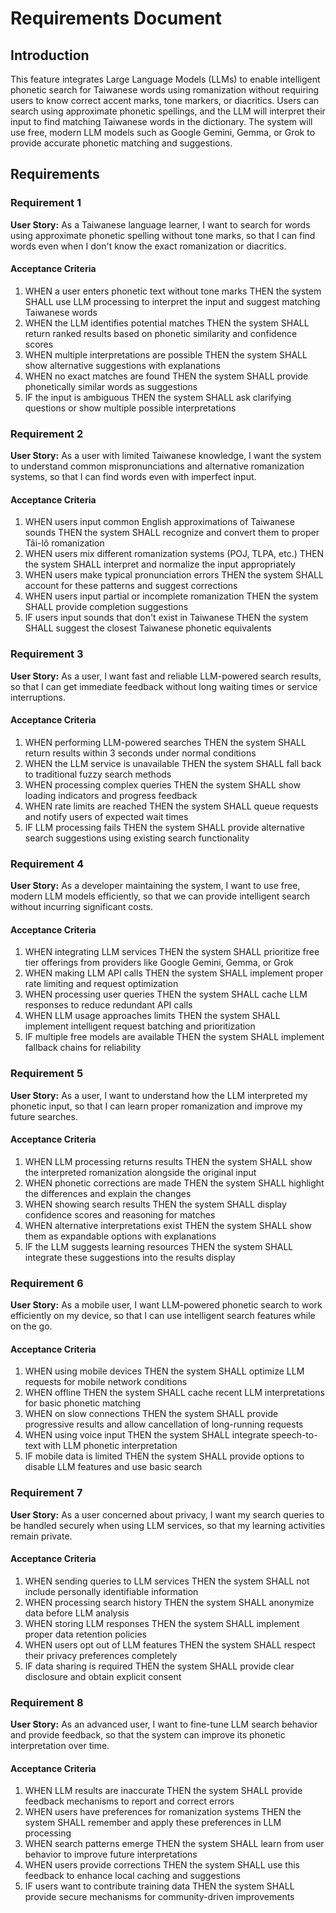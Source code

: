 # Requirements Document

## Introduction

This feature integrates Large Language Models (LLMs) to enable intelligent phonetic search for Taiwanese words using romanization without requiring users to know correct accent marks, tone markers, or diacritics. Users can search using approximate phonetic spellings, and the LLM will interpret their input to find matching Taiwanese words in the dictionary. The system will use free, modern LLM models such as Google Gemini, Gemma, or Grok to provide accurate phonetic matching and suggestions.

## Requirements

### Requirement 1

**User Story:** As a Taiwanese language learner, I want to search for words using approximate phonetic spelling without tone marks, so that I can find words even when I don't know the exact romanization or diacritics.

#### Acceptance Criteria

1. WHEN a user enters phonetic text without tone marks THEN the system SHALL use LLM processing to interpret the input and suggest matching Taiwanese words
2. WHEN the LLM identifies potential matches THEN the system SHALL return ranked results based on phonetic similarity and confidence scores
3. WHEN multiple interpretations are possible THEN the system SHALL show alternative suggestions with explanations
4. WHEN no exact matches are found THEN the system SHALL provide phonetically similar words as suggestions
5. IF the input is ambiguous THEN the system SHALL ask clarifying questions or show multiple possible interpretations

### Requirement 2

**User Story:** As a user with limited Taiwanese knowledge, I want the system to understand common mispronunciations and alternative romanization systems, so that I can find words even with imperfect input.

#### Acceptance Criteria

1. WHEN users input common English approximations of Taiwanese sounds THEN the system SHALL recognize and convert them to proper Tâi-lô romanization
2. WHEN users mix different romanization systems (POJ, TLPA, etc.) THEN the system SHALL interpret and normalize the input appropriately
3. WHEN users make typical pronunciation errors THEN the system SHALL account for these patterns and suggest corrections
4. WHEN users input partial or incomplete romanization THEN the system SHALL provide completion suggestions
5. IF users input sounds that don't exist in Taiwanese THEN the system SHALL suggest the closest Taiwanese phonetic equivalents

### Requirement 3

**User Story:** As a user, I want fast and reliable LLM-powered search results, so that I can get immediate feedback without long waiting times or service interruptions.

#### Acceptance Criteria

1. WHEN performing LLM-powered searches THEN the system SHALL return results within 3 seconds under normal conditions
2. WHEN the LLM service is unavailable THEN the system SHALL fall back to traditional fuzzy search methods
3. WHEN processing complex queries THEN the system SHALL show loading indicators and progress feedback
4. WHEN rate limits are reached THEN the system SHALL queue requests and notify users of expected wait times
5. IF LLM processing fails THEN the system SHALL provide alternative search suggestions using existing search functionality

### Requirement 4

**User Story:** As a developer maintaining the system, I want to use free, modern LLM models efficiently, so that we can provide intelligent search without incurring significant costs.

#### Acceptance Criteria

1. WHEN integrating LLM services THEN the system SHALL prioritize free tier offerings from providers like Google Gemini, Gemma, or Grok
2. WHEN making LLM API calls THEN the system SHALL implement proper rate limiting and request optimization
3. WHEN processing user queries THEN the system SHALL cache LLM responses to reduce redundant API calls
4. WHEN LLM usage approaches limits THEN the system SHALL implement intelligent request batching and prioritization
5. IF multiple free models are available THEN the system SHALL implement fallback chains for reliability

### Requirement 5

**User Story:** As a user, I want to understand how the LLM interpreted my phonetic input, so that I can learn proper romanization and improve my future searches.

#### Acceptance Criteria

1. WHEN LLM processing returns results THEN the system SHALL show the interpreted romanization alongside the original input
2. WHEN phonetic corrections are made THEN the system SHALL highlight the differences and explain the changes
3. WHEN showing search results THEN the system SHALL display confidence scores and reasoning for matches
4. WHEN alternative interpretations exist THEN the system SHALL show them as expandable options with explanations
5. IF the LLM suggests learning resources THEN the system SHALL integrate these suggestions into the results display

### Requirement 6

**User Story:** As a mobile user, I want LLM-powered phonetic search to work efficiently on my device, so that I can use intelligent search features while on the go.

#### Acceptance Criteria

1. WHEN using mobile devices THEN the system SHALL optimize LLM requests for mobile network conditions
2. WHEN offline THEN the system SHALL cache recent LLM interpretations for basic phonetic matching
3. WHEN on slow connections THEN the system SHALL provide progressive results and allow cancellation of long-running requests
4. WHEN using voice input THEN the system SHALL integrate speech-to-text with LLM phonetic interpretation
5. IF mobile data is limited THEN the system SHALL provide options to disable LLM features and use basic search

### Requirement 7

**User Story:** As a user concerned about privacy, I want my search queries to be handled securely when using LLM services, so that my learning activities remain private.

#### Acceptance Criteria

1. WHEN sending queries to LLM services THEN the system SHALL not include personally identifiable information
2. WHEN processing search history THEN the system SHALL anonymize data before LLM analysis
3. WHEN storing LLM responses THEN the system SHALL implement proper data retention policies
4. WHEN users opt out of LLM features THEN the system SHALL respect their privacy preferences completely
5. IF data sharing is required THEN the system SHALL provide clear disclosure and obtain explicit consent

### Requirement 8

**User Story:** As an advanced user, I want to fine-tune LLM search behavior and provide feedback, so that the system can improve its phonetic interpretation over time.

#### Acceptance Criteria

1. WHEN LLM results are inaccurate THEN the system SHALL provide feedback mechanisms to report and correct errors
2. WHEN users have preferences for romanization systems THEN the system SHALL remember and apply these preferences in LLM processing
3. WHEN search patterns emerge THEN the system SHALL learn from user behavior to improve future interpretations
4. WHEN users provide corrections THEN the system SHALL use this feedback to enhance local caching and suggestions
5. IF users want to contribute training data THEN the system SHALL provide secure mechanisms for community-driven improvements